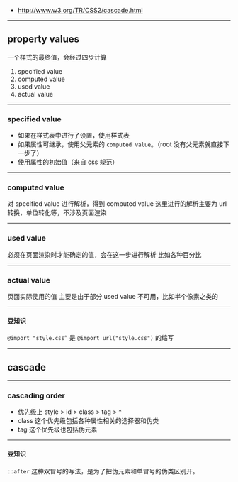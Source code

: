 + http://www.w3.org/TR/CSS2/cascade.html

---

## property values

一个样式的最终值，会经过四步计算

1. specified value
2. computed value
3. used value
4. actual value

---

### specified value

+ 如果在样式表中进行了设置，使用样式表
+ 如果属性可继承，使用父元素的 `computed value`。（root 没有父元素就直接下一步了）
+ 使用属性的初始值（来自 css 规范）

---

### computed value

对 specified value 进行解析，得到 computed value
这里进行的解析主要为 url 转换，单位转化等，不涉及页面渲染

---

### used value

必须在页面渲染时才能确定的值，会在这一步进行解析
比如各种百分比

---

### actual value

页面实际使用的值
主要是由于部分 used value 不可用，比如半个像素之类的

---

#### 豆知识

`@import "style.css”` 是 `@import url("style.css")` 的缩写

---

## cascade

---

### cascading order

+ 优先级上 style > id > class > tag > *
+ class 这个优先级包括各种属性相关的选择器和伪类
+ tag 这个优先级也包括伪元素

---

#### 豆知识

`::after` 这种双冒号的写法，是为了把伪元素和单冒号的伪类区别开。
